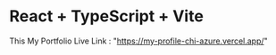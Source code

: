 # React + TypeScript + Vite

This My Portfolio Live Link : "https://my-profile-chi-azure.vercel.app/"